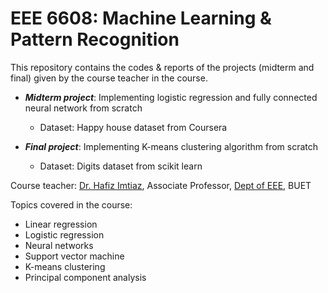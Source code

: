 # EEE 6608: Machine Learning & Pattern Recognition

This repository contains the codes & reports of the projects (midterm and final) given by the course teacher in the course.

- ***Midterm project***: Implementing logistic regression and fully connected neural network from scratch
  
  - Dataset: Happy house dataset from Coursera

- ***Final project***: Implementing K-means clustering algorithm from scratch
  
  - Dataset: Digits dataset from scikit learn
  
Course teacher: [Dr. Hafiz Imtiaz](http://hafizimtiaz.buet.ac.bd/), Associate Professor, [Dept of EEE](https://eee.buet.ac.bd/), BUET

Topics covered in the course:
- Linear regression
- Logistic regression
- Neural networks
- Support vector machine
- K-means clustering
- Principal component analysis
